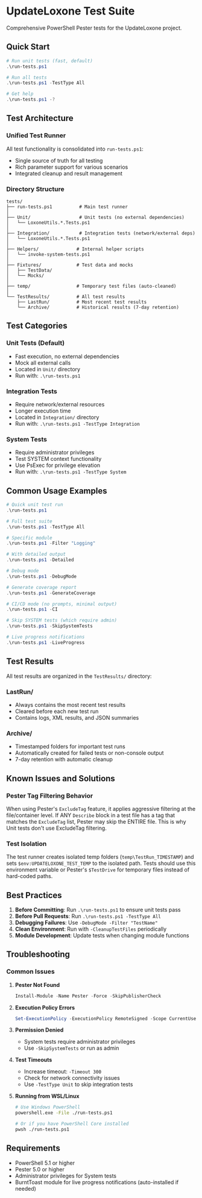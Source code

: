 # UpdateLoxone Test Suite

Comprehensive PowerShell Pester tests for the UpdateLoxone project.

## Quick Start

```powershell
# Run unit tests (fast, default)
.\run-tests.ps1

# Run all tests
.\run-tests.ps1 -TestType All

# Get help
.\run-tests.ps1 -?
```

## Test Architecture

### Unified Test Runner
All test functionality is consolidated into `run-tests.ps1`:
- Single source of truth for all testing
- Rich parameter support for various scenarios
- Integrated cleanup and result management

### Directory Structure
```
tests/
├── run-tests.ps1          # Main test runner
│
├── Unit/                  # Unit tests (no external dependencies)
│   └── LoxoneUtils.*.Tests.ps1
│
├── Integration/           # Integration tests (network/external deps)
│   └── LoxoneUtils.*.Tests.ps1
│
├── Helpers/              # Internal helper scripts
│   └── invoke-system-tests.ps1
│
├── Fixtures/             # Test data and mocks
│   ├── TestData/
│   └── Mocks/
│
├── temp/                 # Temporary test files (auto-cleaned)
│
└── TestResults/          # All test results
    ├── LastRun/          # Most recent test results
    └── Archive/          # Historical results (7-day retention)
```

## Test Categories

### Unit Tests (Default)
- Fast execution, no external dependencies
- Mock all external calls
- Located in `Unit/` directory
- Run with: `.\run-tests.ps1`

### Integration Tests
- Require network/external resources
- Longer execution time
- Located in `Integration/` directory
- Run with: `.\run-tests.ps1 -TestType Integration`

### System Tests
- Require administrator privileges
- Test SYSTEM context functionality
- Use PsExec for privilege elevation
- Run with: `.\run-tests.ps1 -TestType System`

## Common Usage Examples

```powershell
# Quick unit test run
.\run-tests.ps1

# Full test suite
.\run-tests.ps1 -TestType All

# Specific module
.\run-tests.ps1 -Filter "Logging"

# With detailed output
.\run-tests.ps1 -Detailed

# Debug mode
.\run-tests.ps1 -DebugMode

# Generate coverage report
.\run-tests.ps1 -GenerateCoverage

# CI/CD mode (no prompts, minimal output)
.\run-tests.ps1 -CI

# Skip SYSTEM tests (which require admin)
.\run-tests.ps1 -SkipSystemTests

# Live progress notifications
.\run-tests.ps1 -LiveProgress
```

## Test Results

All test results are organized in the `TestResults/` directory:

### LastRun/
- Always contains the most recent test results
- Cleared before each new test run
- Contains logs, XML results, and JSON summaries

### Archive/
- Timestamped folders for important test runs
- Automatically created for failed tests or non-console output
- 7-day retention with automatic cleanup

## Known Issues and Solutions

### Pester Tag Filtering Behavior
When using Pester's `ExcludeTag` feature, it applies aggressive filtering at the file/container level. If ANY `Describe` block in a test file has a tag that matches the `ExcludeTag` list, Pester may skip the ENTIRE file. This is why Unit tests don't use ExcludeTag filtering.

### Test Isolation
The test runner creates isolated temp folders (`temp\TestRun_TIMESTAMP`) and sets `$env:UPDATELOXONE_TEST_TEMP` to the isolated path. Tests should use this environment variable or Pester's `$TestDrive` for temporary files instead of hard-coded paths.

## Best Practices

1. **Before Committing**: Run `.\run-tests.ps1` to ensure unit tests pass
2. **Before Pull Requests**: Run `.\run-tests.ps1 -TestType All`
3. **Debugging Failures**: Use `-DebugMode -Filter "TestName"`
4. **Clean Environment**: Run with `-CleanupTestFiles` periodically
5. **Module Development**: Update tests when changing module functions

## Troubleshooting

### Common Issues

1. **Pester Not Found**
   ```powershell
   Install-Module -Name Pester -Force -SkipPublisherCheck
   ```

2. **Execution Policy Errors**
   ```powershell
   Set-ExecutionPolicy -ExecutionPolicy RemoteSigned -Scope CurrentUser
   ```

3. **Permission Denied**
   - System tests require administrator privileges
   - Use `-SkipSystemTests` or run as admin

4. **Test Timeouts**
   - Increase timeout: `-Timeout 300`
   - Check for network connectivity issues
   - Use `-TestType Unit` to skip integration tests

5. **Running from WSL/Linux**
   ```bash
   # Use Windows PowerShell
   powershell.exe -File ./run-tests.ps1
   
   # Or if you have PowerShell Core installed
   pwsh ./run-tests.ps1
   ```

## Requirements

- PowerShell 5.1 or higher
- Pester 5.0 or higher
- Administrator privileges for System tests
- BurntToast module for live progress notifications (auto-installed if needed)